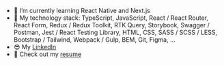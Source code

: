 - 🌱 I’m currently learning React Native and Next.js
- 🦾 My technology stack: TypeScript, JavaScript, React / React Router, React Form, Redux / Redux Toolkit, RTK Query, Storybook, Swagger / Postman, Jest / React Testing Library, HTML, CSS, SASS / SCSS / LESS, Bootstrap / Tailwind, Webpack / Gulp, BEM, Git, Figma, ...
- 😎 My [LinkedIn](https://www.linkedin.com/in/nikitaklimuk/) 
- 📄 Check out my [resume](https://docs.google.com/document/d/1VkziH1ccbPQiza2stMZcg0vjd7bSq6qMNGKP8Gn2YH8/edit?usp=sharing)

